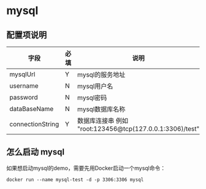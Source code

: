 # mysql

## 配置项说明
| 字段        | 必填  | 说明         |
|-----------|-----|------------|
| mysqlUrl  | Y   | mysql的服务地址 |
| username  | N   | mysql用户名   |
 | password  | N   | mysql密码    |
 | dataBaseName| N   | mysql数据库名称 |
| connectionString| Y   | 数据库连接串 例如 "root:123456@tcp(127.0.0.1:3306)/test" |

## 怎么启动 mysql

如果想启动mysql的demo，需要先用Docker启动一个mysql命令：

```shell 
docker run --name mysql-test -d -p 3306:3306 mysql
```